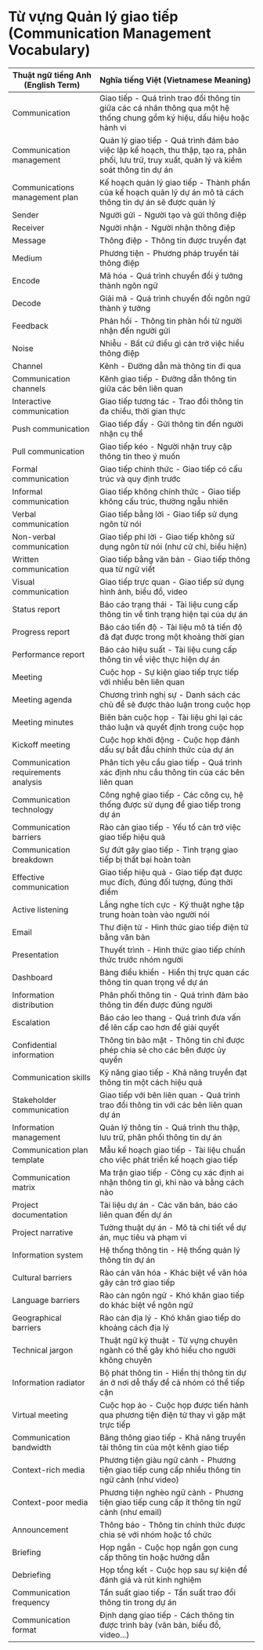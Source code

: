 # Từ vựng Quản lý giao tiếp (Communication Management Vocabulary)

| Thuật ngữ tiếng Anh (English Term) | Nghĩa tiếng Việt (Vietnamese Meaning) |
|-----------------------------------|--------------------------------------|
| Communication | Giao tiếp - Quá trình trao đổi thông tin giữa các cá nhân thông qua một hệ thống chung gồm ký hiệu, dấu hiệu hoặc hành vi |
| Communication management | Quản lý giao tiếp - Quá trình đảm bảo việc lập kế hoạch, thu thập, tạo ra, phân phối, lưu trữ, truy xuất, quản lý và kiểm soát thông tin dự án |
| Communications management plan | Kế hoạch quản lý giao tiếp - Thành phần của kế hoạch quản lý dự án mô tả cách thông tin dự án sẽ được quản lý |
| Sender | Người gửi - Người tạo và gửi thông điệp |
| Receiver | Người nhận - Người nhận thông điệp |
| Message | Thông điệp - Thông tin được truyền đạt |
| Medium | Phương tiện - Phương pháp truyền tải thông điệp |
| Encode | Mã hóa - Quá trình chuyển đổi ý tưởng thành ngôn ngữ |
| Decode | Giải mã - Quá trình chuyển đổi ngôn ngữ thành ý tưởng |
| Feedback | Phản hồi - Thông tin phản hồi từ người nhận đến người gửi |
| Noise | Nhiễu - Bất cứ điều gì cản trở việc hiểu thông điệp |
| Channel | Kênh - Đường dẫn mà thông tin đi qua |
| Communication channels | Kênh giao tiếp - Đường dẫn thông tin giữa các bên liên quan |
| Interactive communication | Giao tiếp tương tác - Trao đổi thông tin đa chiều, thời gian thực |
| Push communication | Giao tiếp đẩy - Gửi thông tin đến người nhận cụ thể |
| Pull communication | Giao tiếp kéo - Người nhận truy cập thông tin theo ý muốn |
| Formal communication | Giao tiếp chính thức - Giao tiếp có cấu trúc và quy định trước |
| Informal communication | Giao tiếp không chính thức - Giao tiếp không cấu trúc, thường ngẫu nhiên |
| Verbal communication | Giao tiếp bằng lời - Giao tiếp sử dụng ngôn từ nói |
| Non-verbal communication | Giao tiếp phi lời - Giao tiếp không sử dụng ngôn từ nói (như cử chỉ, biểu hiện) |
| Written communication | Giao tiếp bằng văn bản - Giao tiếp thông qua từ ngữ viết |
| Visual communication | Giao tiếp trực quan - Giao tiếp sử dụng hình ảnh, biểu đồ, video |
| Status report | Báo cáo trạng thái - Tài liệu cung cấp thông tin về tình trạng hiện tại của dự án |
| Progress report | Báo cáo tiến độ - Tài liệu mô tả tiến độ đã đạt được trong một khoảng thời gian |
| Performance report | Báo cáo hiệu suất - Tài liệu cung cấp thông tin về việc thực hiện dự án |
| Meeting | Cuộc họp - Sự kiện giao tiếp trực tiếp với nhiều bên liên quan |
| Meeting agenda | Chương trình nghị sự - Danh sách các chủ đề sẽ được thảo luận trong cuộc họp |
| Meeting minutes | Biên bản cuộc họp - Tài liệu ghi lại các thảo luận và quyết định trong cuộc họp |
| Kickoff meeting | Cuộc họp khởi động - Cuộc họp đánh dấu sự bắt đầu chính thức của dự án |
| Communication requirements analysis | Phân tích yêu cầu giao tiếp - Quá trình xác định nhu cầu thông tin của các bên liên quan |
| Communication technology | Công nghệ giao tiếp - Các công cụ, hệ thống được sử dụng để giao tiếp trong dự án |
| Communication barriers | Rào cản giao tiếp - Yếu tố cản trở việc giao tiếp hiệu quả |
| Communication breakdown | Sự đứt gãy giao tiếp - Tình trạng giao tiếp bị thất bại hoàn toàn |
| Effective communication | Giao tiếp hiệu quả - Giao tiếp đạt được mục đích, đúng đối tượng, đúng thời điểm |
| Active listening | Lắng nghe tích cực - Kỹ thuật nghe tập trung hoàn toàn vào người nói |
| Email | Thư điện tử - Hình thức giao tiếp điện tử bằng văn bản |
| Presentation | Thuyết trình - Hình thức giao tiếp chính thức trước nhóm người |
| Dashboard | Bảng điều khiển - Hiển thị trực quan các thông tin quan trọng về dự án |
| Information distribution | Phân phối thông tin - Quá trình đảm bảo thông tin đến được đúng người |
| Escalation | Báo cáo leo thang - Quá trình đưa vấn đề lên cấp cao hơn để giải quyết |
| Confidential information | Thông tin bảo mật - Thông tin chỉ được phép chia sẻ cho các bên được ủy quyền |
| Communication skills | Kỹ năng giao tiếp - Khả năng truyền đạt thông tin một cách hiệu quả |
| Stakeholder communication | Giao tiếp với bên liên quan - Quá trình trao đổi thông tin với các bên liên quan dự án |
| Information management | Quản lý thông tin - Quá trình thu thập, lưu trữ, phân phối thông tin dự án |
| Communication plan template | Mẫu kế hoạch giao tiếp - Tài liệu chuẩn cho việc phát triển kế hoạch giao tiếp |
| Communication matrix | Ma trận giao tiếp - Công cụ xác định ai nhận thông tin gì, khi nào và bằng cách nào |
| Project documentation | Tài liệu dự án - Các văn bản, báo cáo liên quan đến dự án |
| Project narrative | Tường thuật dự án - Mô tả chi tiết về dự án, mục tiêu và phạm vi |
| Information system | Hệ thống thông tin - Hệ thống quản lý thông tin dự án |
| Cultural barriers | Rào cản văn hóa - Khác biệt về văn hóa gây cản trở giao tiếp |
| Language barriers | Rào cản ngôn ngữ - Khó khăn giao tiếp do khác biệt về ngôn ngữ |
| Geographical barriers | Rào cản địa lý - Khó khăn giao tiếp do khoảng cách địa lý |
| Technical jargon | Thuật ngữ kỹ thuật - Từ vựng chuyên ngành có thể gây khó hiểu cho người không chuyên |
| Information radiator | Bộ phát thông tin - Hiển thị thông tin dự án ở nơi dễ thấy để cả nhóm có thể tiếp cận |
| Virtual meeting | Cuộc họp ảo - Cuộc họp được tiến hành qua phương tiện điện tử thay vì gặp mặt trực tiếp |
| Communication bandwidth | Băng thông giao tiếp - Khả năng truyền tải thông tin của một kênh giao tiếp |
| Context-rich media | Phương tiện giàu ngữ cảnh - Phương tiện giao tiếp cung cấp nhiều thông tin ngữ cảnh (như video) |
| Context-poor media | Phương tiện nghèo ngữ cảnh - Phương tiện giao tiếp cung cấp ít thông tin ngữ cảnh (như email) |
| Announcement | Thông báo - Thông tin chính thức được chia sẻ với nhóm hoặc tổ chức |
| Briefing | Họp ngắn - Cuộc họp ngắn gọn cung cấp thông tin hoặc hướng dẫn |
| Debriefing | Họp tổng kết - Cuộc họp sau sự kiện để đánh giá và rút kinh nghiệm |
| Communication frequency | Tần suất giao tiếp - Tần suất trao đổi thông tin trong dự án |
| Communication format | Định dạng giao tiếp - Cách thông tin được trình bày (văn bản, biểu đồ, video...) | 